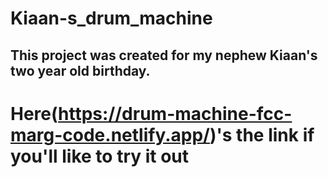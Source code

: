 # Kiaan-s_drum_machine
## This project was created for my nephew Kiaan's two year old birthday.
# Here(https://drum-machine-fcc-marg-code.netlify.app/)'s the link if you'll like to try it out
